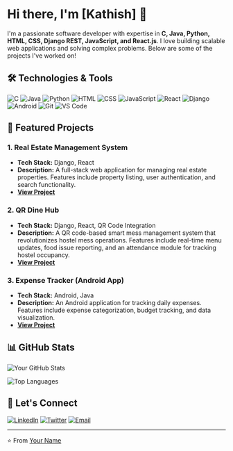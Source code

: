 # Hi there, I'm [Kathish] 👋

I'm a passionate software developer with expertise in **C, Java, Python, HTML, CSS, Django REST, JavaScript, and React.js**. I love building scalable web applications and solving complex problems. Below are some of the projects I've worked on!

## 🛠️ Technologies & Tools

![C](https://img.shields.io/badge/-C-00599C?style=flat-square&logo=c)
![Java](https://img.shields.io/badge/-Java-007396?style=flat-square&logo=java)
![Python](https://img.shields.io/badge/-Python-3776AB?style=flat-square&logo=python)
![HTML](https://img.shields.io/badge/-HTML5-E34F26?style=flat-square&logo=html5)
![CSS](https://img.shields.io/badge/-CSS3-1572B6?style=flat-square&logo=css3)
![JavaScript](https://img.shields.io/badge/-JavaScript-F7DF1E?style=flat-square&logo=javascript)
![React](https://img.shields.io/badge/-React-61DAFB?style=flat-square&logo=react)
![Django](https://img.shields.io/badge/-Django-092E20?style=flat-square&logo=django)
![Android](https://img.shields.io/badge/-Android-3DDC84?style=flat-square&logo=android)
![Git](https://img.shields.io/badge/-Git-F05032?style=flat-square&logo=git)
![VS Code](https://img.shields.io/badge/-VS%20Code-007ACC?style=flat-square&logo=visual-studio-code)

## 🚀 Featured Projects

### 1. **Real Estate Management System**
   - **Tech Stack:** Django, React
   - **Description:** A full-stack web application for managing real estate properties. Features include property listing, user authentication, and search functionality.
   - **[View Project](https://github.com/yourusername/real-estate-management)**

### 2. **QR Dine Hub**
   - **Tech Stack:** Django, React, QR Code Integration
   - **Description:** A QR code-based smart mess management system that revolutionizes hostel mess operations. Features include real-time menu updates, food issue reporting, and an attendance module for tracking hostel occupancy.
   - **[View Project](https://github.com/yourusername/qr-dine-hub)**

### 3. **Expense Tracker (Android App)**
   - **Tech Stack:** Android, Java
   - **Description:** An Android application for tracking daily expenses. Features include expense categorization, budget tracking, and data visualization.
   - **[View Project](https://github.com/yourusername/expense-tracker)**

## 📊 GitHub Stats

![Your GitHub Stats](https://github-readme-stats.vercel.app/api?username=yourusername&show_icons=true&theme=radical)

![Top Languages](https://github-readme-stats.vercel.app/api/top-langs/?username=yourusername&layout=compact&theme=radical)

## 🌟 Let's Connect

[![LinkedIn](https://img.shields.io/badge/-LinkedIn-0077B5?style=flat-square&logo=linkedin)](https://www.linkedin.com/in/yourusername/)
[![Twitter](https://img.shields.io/badge/-Twitter-1DA1F2?style=flat-square&logo=twitter)](https://twitter.com/yourusername)
[![Email](https://img.shields.io/badge/-Email-D14836?style=flat-square&logo=gmail)](mailto:youremail@example.com)

---

⭐️ From [Your Name](https://github.com/yourusername)
